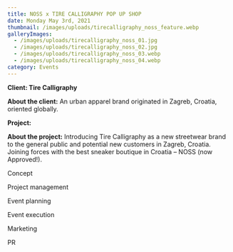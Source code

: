 ```yaml
---
title: NOSS x TIRE CALLIGRAPHY POP UP SHOP
date: Monday May 3rd, 2021
thumbnail: /images/uploads/tirecalligraphy_noss_feature.webp
galleryImages:
  - /images/uploads/tirecalligraphy_noss_01.jpg
  - /images/uploads/tirecalligraphy_noss_02.jpg
  - /images/uploads/tirecalligraphy_noss_03.webp
  - /images/uploads/tirecalligraphy_noss_04.webp
category: Events
---
```

**Client: Tire Calligraphy**

**About the client:** An urban apparel brand originated in Zagreb, Croatia, oriented globally.

**Project:**

**About the project:** Introducing Tire Calligraphy as a new streetwear brand to the general public and potential new customers in Zagreb, Croatia. Joining forces with the best sneaker boutique in Croatia – NOSS (now Approved!). 

Concept

Project management

Event planning 

Event execution

Marketing 

PR